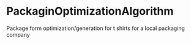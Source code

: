 # PackaginOptimizationAlgorithm
Package form optimization/generation for t shirts for a local packaging company
